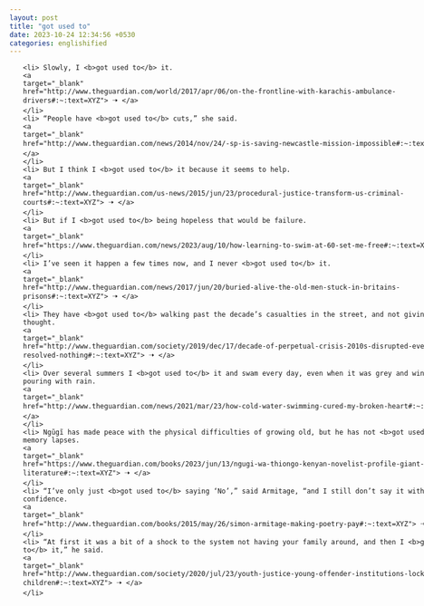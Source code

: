 ```yaml
---
layout: post
title: "got used to"
date: 2023-10-24 12:34:56 +0530
categories: englishified
---
```

<style>
    ol {
        width: 800px;
        margin: 0 auto;
    }
ol li {
    font-size: 18px;
    line-height: 1.5;
    padding-bottom: 8px;
}
</style>
<ol>

    <li> Slowly, I <b>got used to</b> it.
    <a 
    target="_blank" 
    href="http://www.theguardian.com/world/2017/apr/06/on-the-frontline-with-karachis-ambulance-drivers#:~:text=XYZ"> 🠢 </a>
    </li>
    <li> “People have <b>got used to</b> cuts,” she said.
    <a 
    target="_blank" 
    href="http://www.theguardian.com/news/2014/nov/24/-sp-is-saving-newcastle-mission-impossible#:~:text=XYZ"> 🠢 </a>
    </li>
    <li> But I think I <b>got used to</b> it because it seems to help.
    <a 
    target="_blank" 
    href="http://www.theguardian.com/us-news/2015/jun/23/procedural-justice-transform-us-criminal-courts#:~:text=XYZ"> 🠢 </a>
    </li>
    <li> But if I <b>got used to</b> being hopeless that would be failure.
    <a 
    target="_blank" 
    href="https://www.theguardian.com/news/2023/aug/10/how-learning-to-swim-at-60-set-me-free#:~:text=XYZ"> 🠢 </a>
    </li>
    <li> I’ve seen it happen a few times now, and I never <b>got used to</b> it.
    <a 
    target="_blank" 
    href="http://www.theguardian.com/news/2017/jun/20/buried-alive-the-old-men-stuck-in-britains-prisons#:~:text=XYZ"> 🠢 </a>
    </li>
    <li> They have <b>got used to</b> walking past the decade’s casualties in the street, and not giving them much thought.
    <a 
    target="_blank" 
    href="http://www.theguardian.com/society/2019/dec/17/decade-of-perpetual-crisis-2010s-disrupted-everything-but-resolved-nothing#:~:text=XYZ"> 🠢 </a>
    </li>
    <li> Over several summers I <b>got used to</b> it and swam every day, even when it was grey and windy and pouring with rain.
    <a 
    target="_blank" 
    href="http://www.theguardian.com/news/2021/mar/23/how-cold-water-swimming-cured-my-broken-heart#:~:text=XYZ"> 🠢 </a>
    </li>
    <li> Ngũgĩ has made peace with the physical difficulties of growing old, but he has not <b>got used to</b> the memory lapses.
    <a 
    target="_blank" 
    href="https://www.theguardian.com/books/2023/jun/13/ngugi-wa-thiongo-kenyan-novelist-profile-giant-of-africa-literature#:~:text=XYZ"> 🠢 </a>
    </li>
    <li> “I’ve only just <b>got used to</b> saying ‘No’,” said Armitage, “and I still don’t say it with much confidence.
    <a 
    target="_blank" 
    href="http://www.theguardian.com/books/2015/may/26/simon-armitage-making-poetry-pay#:~:text=XYZ"> 🠢 </a>
    </li>
    <li> “At first it was a bit of a shock to the system not having your family around, and then I <b>got used to</b> it,” he said.
    <a 
    target="_blank" 
    href="http://www.theguardian.com/society/2020/jul/23/youth-justice-young-offender-institutions-locking-up-children#:~:text=XYZ"> 🠢 </a>
    </li>